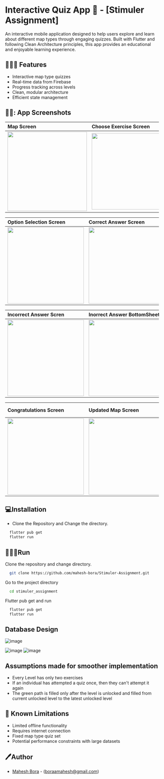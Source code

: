 # Interactive Quiz App 🧠 - [Stimuler Assignment]

An interactive mobile application designed to help users explore and learn about different map types through engaging quizzes. Built with Flutter and following Clean Architecture principles, this app provides an educational and enjoyable learning experience.

## 🧑🏻‍💻 Features

- Interactive map type quizzes
- Real-time data from Firebase
- Progress tracking across levels
- Clean, modular architecture
- Efficient state management

## 👨‍💻: App Screenshots

| Map Screen | Choose Exercise Screen | Quiz Screen | 
| :---         |     :---      |     :---      |       
| <img src="https://github.com/user-attachments/assets/90cb1424-c963-4f07-b70e-e4d8c288675b" width="260" height="auto" />  | <img src="https://github.com/user-attachments/assets/10508552-3093-414b-8d58-88b230ecb57c" width="250" height="auto" /> | <img src="https://github.com/user-attachments/assets/d9ab2a3b-ca44-4d75-96d4-ce67f8732c73" width="250" height="auto" />     

| Option Selection Screen | Correct Answer Screen | Correct Answer BottomSheet |
| :---         |     :---      |      :---      |
 <img src="https://github.com/user-attachments/assets/a1c2cffa-9983-4eae-a38b-525db0bfcbf1" width="250" height="auto" />    | <img src="https://github.com/user-attachments/assets/eb7c36e3-3e0e-4eb6-8617-de4c287e0101" width="250" height="auto" /> | <img src="https://github.com/user-attachments/assets/f89f10ee-3046-4d4a-aacb-aaa919a03050" width="250" height="auto" /> 

| Incorrect Answer Scren | Inorrect Answer BottomSheet |  Loading Screen |
| :---         |     :---      |      :---      |
 <img src="https://github.com/user-attachments/assets/1abf768c-a6d6-4c3d-ab15-6ca53acfbdba" width="250" height="auto" />    | <img src="https://github.com/user-attachments/assets/c3377a0a-273d-41a8-9640-308a8585e7bc" width="250" height="auto" /> | <img src="https://github.com/user-attachments/assets/c0b237e5-b34c-43b1-a65f-e5f3f45e5d57" width="250" height="auto" /> 

  | Congratulations Screen | Updated Map Screen | Updated Attempted Exercises Screen |
| :---         |     :---      |      :---      |
 <img src="https://github.com/user-attachments/assets/b525d697-9993-4d5e-97e4-0a4f02f8588c" width="250" height="auto" />    | <img src="https://github.com/user-attachments/assets/fbb2971a-8677-4766-a076-ccf1be2da5d0" width="250" height="auto" /> | <img src="https://github.com/user-attachments/assets/263120b2-79b5-44a5-a49a-b493cc90aa06" width="250" height="auto" /> 

</div>


## 💻Installation

* Clone the Repository and Change the directory.

```bash
  flutter pub get
  flutter run
```
    
## 🧑🏻‍💻Run 

Clone the repository and change directory.

```bash
  git clone https://github.com/mahesh-bora/Stimuler-Assignment.git
```

Go to the project directory

```bash
  cd stimuler_assignment
```

Flutter pub get and run
```bash
  flutter pub get
  flutter run
```

## Database Design
![image](https://github.com/user-attachments/assets/2bb0214d-4cab-4046-af1f-ecab84c5822b)

  ![image](https://github.com/user-attachments/assets/a0e9240c-a82d-45ae-ab5b-91e55f8335a5)
  ![image](https://github.com/user-attachments/assets/cfc02ddb-df1b-45ff-ac29-418c1ed5a966)

## Assumptions made for smoother implementation
- Every Level has only two exercises
- If an individual has attempted a quiz once, then they can't attempt it again
- The green path is filled only after the level is unlocked and filled from current unlocked level to the latest unlocked level 

## 🚧 Known Limitations

- Limited offline functionality
- Requires internet connection
- Fixed map type quiz set
- Potential performance constraints with large datasets

## 🖊️Author

- [Mahesh Bora](https://www.github.com/mahesh-bora) - (boraamahesh@gmail.com)
